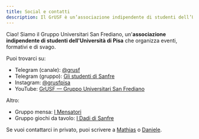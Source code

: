 ```yaml
---
title: Social e contatti
description: Il GrUSF è un’associazione indipendente di studenti dell’Università di Pisa che organizza eventi, formativi e di svago, in un clima di amicizia e accoglienza.
---
```


Ciao! Siamo il Gruppo Universitari San Frediano, un'**associazione indipendente
di studenti dell'Università di Pisa** che organizza eventi, formativi e di
svago.

Puoi trovarci su:

- Telegram (canale): [\@grusf](https://t.me/+oPSjsKtR7hVjZWRk)
- Telegram (gruppo): [Gli studenti di Sanfre](https://t.me/+w2XFXV0y1CxlYmZk)
- Instagram: [\@grusfpisa](https://instagram.com/grusfpisa)
- YouTube: [GrUSF — Gruppo Universitari San Frediano](https://www.youtube.com/channel/UCZcp-CoD5Gj2xsmEr3oViiA)

Altro:

- Gruppo mensa: [I Mensatori](https://t.me/+vnPecACt61UyMWU0)
- Gruppo giochi da tavolo: [I Dadi di Sanfre](https://t.me/+MZ6BNROlcftkY2U0)

Se vuoi contattarci in privato, puoi scrivere a
[Mathias](https://t.me/m_caccia_otazu) o
[Daniele](https://t.me/danny_boodman).
